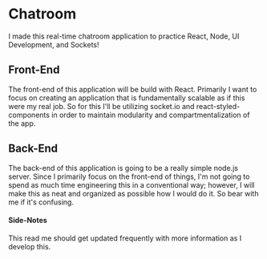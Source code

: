 # Chatroom
I made this real-time chatroom application to practice React, Node, UI Development, and Sockets!

## Front-End
The front-end of this application will be build with React. Primarily I want to focus on creating an application that is fundamentally scalable as if this were my real job. So for this I'll be utilizing socket.io and react-styled-components in order to maintain modularity and compartmentalization of the app.

## Back-End
The back-end of this application is going to be a really simple node.js server. Since I primarily focus on the front-end of things, I'm not going to spend as much time engineering this in a conventional way; however, I will make this as neat and organized as possible how I would do it. So bear with me if it's confusing.

#### Side-Notes
This read me should get updated frequently with more information as I develop this.